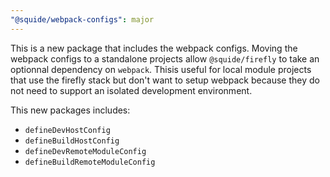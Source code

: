 ```yaml
---
"@squide/webpack-configs": major
---
```


This is a new package that includes the webpack configs. Moving the webpack configs to a standalone projects allow `@squide/firefly` to take an optionnal dependency on `webpack`. Thisis useful for local module projects that use the firefly stack but don't want to setup webpack because they do not need to support an isolated development environment.

This new packages includes:

- `defineDevHostConfig`
- `defineBuildHostConfig`
- `defineDevRemoteModuleConfig`
- `defineBuildRemoteModuleConfig`

